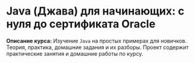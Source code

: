 # Java (Джава) для начинающих: с нуля до сертификата Oracle
**Описание курса:** Изучение `Java` на простых примерах для новичков. Теория, практика, домашние задания и их разборы.
Проект содержит практические занятия и домашние работы по курсу. 

